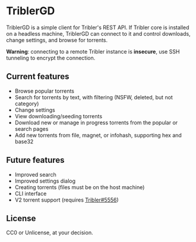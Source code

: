 # TriblerGD

TriblerGD is a simple client for Tribler's REST API. If Tribler core is
installed on a headless machine, TriblerGD can connect to it and control
downloads, change settings, and browse for torrents.

**Warning**: connecting to a remote Tribler instance is **insecure**, use SSH
tunneling to encrypt the connection.

## Current features

- Browse popular torrents
- Search for torrents by text, with filtering (NSFW, deleted, but not category)
- Change settings
- View downloading/seeding torrents
- Download new or manage in progress torrents from the popular or search pages
- Add new torrents from file, magnet, or infohash, supporting hex and base32

## Future features

- Improved search
- Improved settings dialog
- Creating torrents (files must be on the host machine)
- CLI interface
- V2 torrent support (requires [Tribler#5556][tribler-5556])

## License

CC0 or Unlicense, at your decision.

[tribler-5556]: https://github.com/Tribler/tribler/issues/5556
